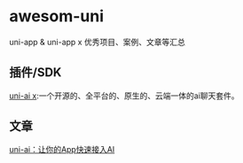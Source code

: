 # awesom-uni
uni-app &amp; uni-app x 优秀项目、案例、文章等汇总

## 插件/SDK

[uni-ai x](https://github.com/dcloudio/uni-ai-x):一个开源的、全平台的、原生的、云端一体的ai聊天套件。

## 文章

[uni-ai：让你的App快速接入AI](docs/uni-ai.md)
